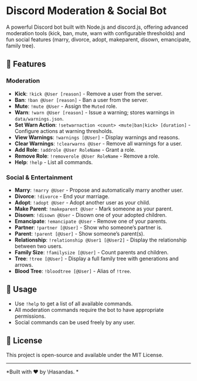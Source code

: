 # Discord Moderation & Social Bot

A powerful Discord bot built with Node.js and discord.js, offering advanced moderation tools (kick, ban, mute, warn with configurable thresholds) and fun social features (marry, divorce, adopt, makeparent, disown, emancipate, family tree).

## 🚀 Features

### Moderation

* **Kick**: `!kick @User [reason]` - Remove a user from the server.
* **Ban**: `!ban @User [reason]` - Ban a user from the server.
* **Mute**: `!mute @User` - Assign the `Muted` role.
* **Warn**: `!warn @User [reason]` - Issue a warning; stores warnings in `data/warnings.json`.
* **Set Warn Action**: `!setwarnaction <count> <mute|ban|kick> [duration]` - Configure actions at warning thresholds.
* **View Warnings**: `!warnings [@User]` - Display warnings and reasons.
* **Clear Warnings**: `!clearwarns @User` - Remove all warnings for a user.
* **Add Role**: `!addrole @User RoleName` - Grant a role.
* **Remove Role**: `!removerole @User RoleName` - Remove a role.
* **Help**: `!help` - List all commands.

### Social & Entertainment

* **Marry**: `!marry @User` - Propose and automatically marry another user.
* **Divorce**: `!divorce` - End your marriage.
* **Adopt**: `!adopt @User` - Adopt another user as your child.
* **Make Parent**: `!makeparent @User` - Mark someone as your parent.
* **Disown**: `!disown @User` - Disown one of your adopted children.
* **Emancipate**: `!emancipate @User` - Remove one of your parents.
* **Partner**: `!partner [@User]` - Show who someone’s partner is.
* **Parent**: `!parent [@User]` - Show someone’s parent(s).
* **Relationship**: `!relationship @User1 [@User2]` - Display the relationship between two users.
* **Family Size**: `!familysize [@User]` - Count parents and children.
* **Tree**: `!tree [@User]` - Display a full family tree with generations and arrows.
* **Blood Tree**: `!bloodtree [@User]` - Alias of `!tree`.

## 🔧 Usage

* Use `!help` to get a list of all available commands.
* All moderation commands require the bot to have appropriate permissions.
* Social commands can be used freely by any user.

## 📜 License

This project is open-source and available under the MIT License.

---

*Built with ❤️ by \Hasandas. *
